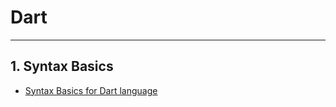 # Dart

---

## 1. Syntax Basics

-   [Syntax Basics for Dart language](Syntax_Basics/Syntax_basics.md)
